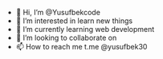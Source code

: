 - 👋 Hi, I’m @Yusufbekcode
- 👀 I’m interested in learn new things
- 🌱 I’m currently learning web development
- 💞️ I’m looking to collaborate on 
- 📫 How to reach me t.me @yusufbek30

<!---
Yusufbekcode/Yusufbekcode is a ✨ special ✨ repository because its `README.md` (this file) appears on your GitHub profile.
You can click the Preview link to take a look at your changes.
--->
